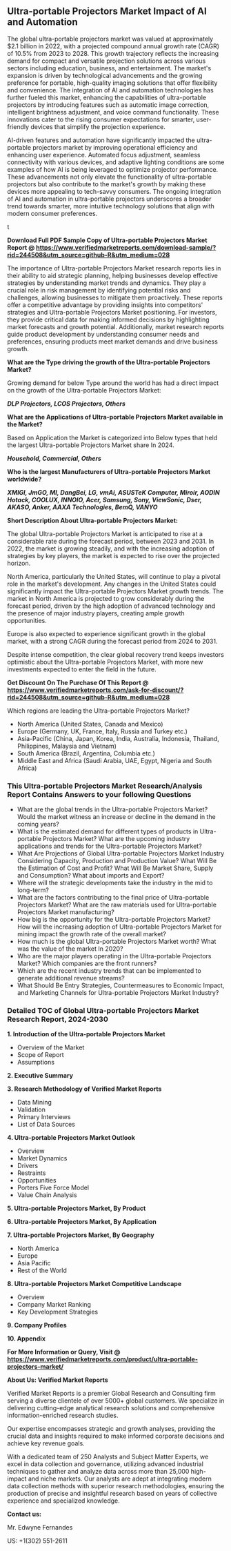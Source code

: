 <h2>Ultra-portable Projectors Market Impact of AI and Automation</h2><p>The global ultra-portable projectors market was valued at approximately $2.1 billion in 2022, with a projected compound annual growth rate (CAGR) of 10.5% from 2023 to 2028. This growth trajectory reflects the increasing demand for compact and versatile projection solutions across various sectors including education, business, and entertainment. The market's expansion is driven by technological advancements and the growing preference for portable, high-quality imaging solutions that offer flexibility and convenience. The integration of AI and automation technologies has further fueled this market, enhancing the capabilities of ultra-portable projectors by introducing features such as automatic image correction, intelligent brightness adjustment, and voice command functionality. These innovations cater to the rising consumer expectations for smarter, user-friendly devices that simplify the projection experience.</p><p>AI-driven features and automation have significantly impacted the ultra-portable projectors market by improving operational efficiency and enhancing user experience. Automated focus adjustment, seamless connectivity with various devices, and adaptive lighting conditions are some examples of how AI is being leveraged to optimize projector performance. These advancements not only elevate the functionality of ultra-portable projectors but also contribute to the market's growth by making these devices more appealing to tech-savvy consumers. The ongoing integration of AI and automation in ultra-portable projectors underscores a broader trend towards smarter, more intuitive technology solutions that align with modern consumer preferences.</p>t</p><p id="" class=""><strong>Download Full PDF Sample Copy of Ultra-portable Projectors Market Report @ <a href="https://www.verifiedmarketreports.com/download-sample/?rid=244508&utm_source=github-R&utm_medium=028" target="_blank">https://www.verifiedmarketreports.com/download-sample/?rid=244508&utm_source=github-R&utm_medium=028</a></strong></p><p>The importance of&nbsp;Ultra-portable Projectors Market research reports lies in their ability to aid strategic planning, helping businesses develop effective strategies by understanding market trends and dynamics. They play a crucial role in risk management by identifying potential risks and challenges, allowing businesses to mitigate them proactively. These reports offer a competitive advantage by providing insights into competitors' strategies and Ultra-portable Projectors Market positioning. For investors, they provide critical data for making informed decisions by highlighting market forecasts and growth potential. Additionally, market research reports guide product development by understanding consumer needs and preferences, ensuring products meet market demands and drive business growth.</p><p><strong>What are the&nbsp;Type driving the growth of the Ultra-portable Projectors Market?</strong></p><p id="" class="">Growing demand for below Type around the world has had a direct impact on the growth of the Ultra-portable Projectors Market:</p><em><strong>DLP Projectors, LCOS Projectors, Others</strong></em></p><strong>What are the&nbsp;Applications&nbsp;of Ultra-portable Projectors Market available in the Market?</strong></p><p id="" class="">Based on Application the Market is categorized into Below types that held the largest Ultra-portable Projectors Market share In 2024.</p><em><strong>Household, Commercial, Others</strong></em></p><strong>Who is the largest Manufacturers of Ultra-portable Projectors Market worldwide?</strong></p><p><em><strong>XMIGI, JmGO, MI, DangBei, LG, vmAi, ASUSTeK Computer, Miroir, AODIN Hotack, COOLUX, INNOIO, Acer, Samsung, Sony, ViewSonic, Dser, AKASO, Anker, AAXA Technologies, BemQ, VANYO</strong></em></p><p id="" class=""><strong>Short Description About Ultra-portable Projectors Market:</strong></p><p>The global Ultra-portable Projectors Market is anticipated to rise at a considerable rate during the forecast period, between 2023 and 2031. In 2022, the market is growing steadily, and with the increasing adoption of strategies by key players, the market is expected to rise over the projected horizon.</p><p>North America, particularly the United States, will continue to play a pivotal role in the market's development. Any changes in the United States could significantly impact the Ultra-portable Projectors Market growth trends. The market in North America is projected to grow considerably during the forecast period, driven by the high adoption of advanced technology and the presence of major industry players, creating ample growth opportunities.</p><p>Europe is also expected to experience significant growth in the global market, with a strong CAGR during the forecast period from 2024 to 2031.</p><p>Despite intense competition, the clear global recovery trend keeps investors optimistic about the Ultra-portable Projectors Market, with more new investments expected to enter the field in the future.</p><p id="" class=""><strong>Get Discount On The Purchase Of This Report @ <a href="https://www.verifiedmarketreports.com/ask-for-discount/?rid=244508&utm_source=github-R&utm_medium=028" target="_blank">https://www.verifiedmarketreports.com/ask-for-discount/?rid=244508&utm_source=github-R&utm_medium=028</a></strong></p>Which regions are leading the Ultra-portable Projectors Market?</p><ul><li>North America (United States, Canada and Mexico)</li><li>Europe (Germany, UK, France, Italy, Russia and Turkey etc.)</li><li>Asia-Pacific (China, Japan, Korea, India, Australia, Indonesia, Thailand, Philippines, Malaysia and Vietnam)</li><li>South America (Brazil, Argentina, Columbia etc.)</li><li>Middle East and Africa (Saudi Arabia, UAE, Egypt, Nigeria and South Africa)</li></ul><h3 id="" class="">This Ultra-portable Projectors Market Research/Analysis Report Contains Answers to your following Questions</h3><ul><li>What are the global trends in the Ultra-portable Projectors Market? Would the market witness an increase or decline in the demand in the coming years?</li><li>What is the estimated demand for different types of products in Ultra-portable Projectors Market? What are the upcoming industry applications and trends for the Ultra-portable Projectors Market?</li><li>What Are Projections of Global Ultra-portable Projectors Market Industry Considering Capacity, Production and Production Value? What Will Be the Estimation of Cost and Profit? What Will Be Market Share, Supply and Consumption? What about imports and Export?</li><li>Where will the strategic developments take the industry in the mid to long-term?</li><li>What are the factors contributing to the final price of Ultra-portable Projectors Market? What are the raw materials used for Ultra-portable Projectors Market manufacturing?</li><li>How big is the opportunity for the Ultra-portable Projectors Market? How will the increasing adoption of Ultra-portable Projectors Market for mining impact the growth rate of the overall market?</li><li>How much is the global Ultra-portable Projectors Market worth? What was the value of the market In 2020?</li><li>Who are the major players operating in the Ultra-portable Projectors Market? Which companies are the front runners?</li><li>Which are the recent industry trends that can be implemented to generate additional revenue streams?</li><li>What Should Be Entry Strategies, Countermeasures to Economic Impact, and Marketing Channels for Ultra-portable Projectors Market Industry?</li></ul><h3 id="" class="">Detailed TOC of Global Ultra-portable Projectors Market Research Report, 2024-2030</h3><p id="" class=""><strong>1. Introduction of the Ultra-portable Projectors Market</strong></p><ul><li>Overview of the Market</li><li>Scope of Report</li><li>Assumptions</li></ul><p id="" class=""><strong>2. Executive Summary</strong></p><p id="" class=""><strong>3. Research Methodology of Verified Market Reports</strong></p><ul><li>Data Mining</li><li>Validation</li><li>Primary Interviews</li><li>List of Data Sources</li></ul><p id="" class=""><strong>4. Ultra-portable Projectors Market Outlook</strong></p><ul><li>Overview</li><li>Market Dynamics</li><li>Drivers</li><li>Restraints</li><li>Opportunities</li><li>Porters Five Force Model</li><li>Value Chain Analysis</li></ul><p id="" class=""><strong>5. Ultra-portable Projectors Market, By Product</strong></p><p id="" class=""><strong>6. Ultra-portable Projectors Market, By Application</strong></p><p id="" class=""><strong>7. Ultra-portable Projectors Market, By Geography</strong></p><ul><li>North America</li><li>Europe</li><li>Asia Pacific</li><li>Rest of the World</li></ul><p id="" class=""><strong>8. Ultra-portable Projectors Market Competitive Landscape</strong></p><ul><li>Overview</li><li>Company Market Ranking</li><li>Key Development Strategies</li></ul><p id="" class=""><strong>9. Company Profiles</strong></p><p id="" class=""><strong>10. Appendix</strong></p><p id="" class=""><strong>For More Information or Query, Visit @ <a href="https://www.verifiedmarketreports.com/product/ultra-portable-projectors-market/" target="_blank">https://www.verifiedmarketreports.com/product/ultra-portable-projectors-market/</a></strong></p><p id="" class=""><strong>About Us: Verified Market Reports</strong></p><p id="" class="">Verified Market Reports is a premier Global Research and Consulting firm serving a diverse clientele of over 5000+ global customers. We specialize in delivering cutting-edge analytical research solutions and comprehensive information-enriched research studies.</p><p id="" class="">Our expertise encompasses strategic and growth analyses, providing the crucial data and insights required to make informed corporate decisions and achieve key revenue goals.</p><p id="" class="">With a dedicated team of 250 Analysts and Subject Matter Experts, we excel in data collection and governance, utilizing advanced industrial techniques to gather and analyze data across more than 25,000 high-impact and niche markets. Our analysts are adept at integrating modern data collection methods with superior research methodologies, ensuring the production of precise and insightful research based on years of collective experience and specialized knowledge.</p><p id="" class=""><strong>Contact us:</strong></p><p id="" class="">Mr. Edwyne Fernandes</p><p id="" class="">US: +1(302) 551-2611</p>